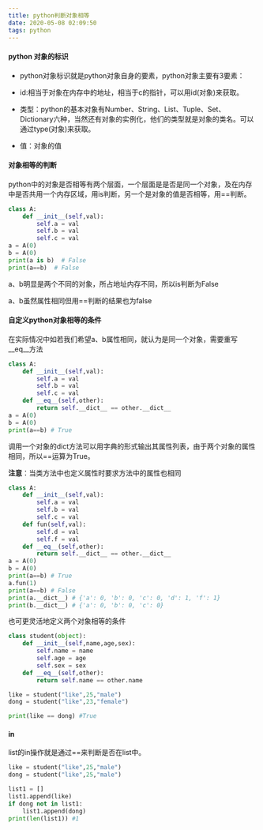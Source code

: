 ```yaml
---
title: python判断对象相等
date: 2020-05-08 02:09:50
tags: python
---
```

<!-- toc -->
<!--more-->

#### python 对象的标识

- python对象标识就是python对象自身的要素，python对象主要有3要素：

- id:相当于对象在内存中的地址，相当于c的指针，可以用id(对象)来获取。

- 类型：python的基本对象有Number、String、List、Tuple、Set、Dictionary六种，当然还有对象的实例化，他们的类型就是对象的类名。可以通过type(对象)来获取。

- 值：对象的值

#### 对象相等的判断
python中的对象是否相等有两个层面，一个层面是是否是同一个对象，及在内存中是否共用一个内存区域，用is判断，另一个是对象的值是否相等，用==判断。

```python
class A:
    def __init__(self,val):
        self.a = val
        self.b = val
        self.c = val
a = A(0)
b = A(0)
print(a is b)  # False
print(a==b)  # False
```
a、b明显是两个不同的对象，所占地址内存不同，所以is判断为False  

a、b虽然属性相同但用==判断的结果也为false

#### 自定义python对象相等的条件

在实际情况中如若我们希望a、b属性相同，就认为是同一个对象，需要重写__eq__方法

```python
class A:
    def __init__(self,val):
        self.a = val
        self.b = val
        self.c = val
    def __eq__(self,other):
        return self.__dict__ == other.__dict__
a = A(0)
b = A(0)
print(a==b) # True
```
调用一个对象的dict方法可以用字典的形式输出其属性列表，由于两个对象的属性相同，所以==运算为True。

**注意**：当类方法中也定义属性时要求方法中的属性也相同

```python
class A:
    def __init__(self,val):
        self.a = val
        self.b = val
        self.c = val
    def fun(self,val):
        self.d = val
        self.f = val
    def __eq__(self,other):
        return self.__dict__ == other.__dict__
a = A(0)
b = A(0)
print(a==b) # True
a.fun(1)
print(a==b) # False
print(a.__dict__) # {'a': 0, 'b': 0, 'c': 0, 'd': 1, 'f': 1}
print(b.__dict__) # {'a': 0, 'b': 0, 'c': 0}
```

也可更灵活地定义两个对象相等的条件

```python
class student(object):
    def __init__(self,name,age,sex):
        self.name = name
        self.age = age
        self.sex = sex
    def __eq__(self,other):
        return self.name == other.name

like = student("like",25,"male")
dong = student("like",23,"female")        

print(like == dong) #True
```
#### in
list的in操作就是通过==来判断是否在list中。

```python
like = student("like",25,"male")
dong = student("like",25,"male")

list1 = []
list1.append(like)
if dong not in list1:
    list1.append(dong)
print(len(list1)) #1
```